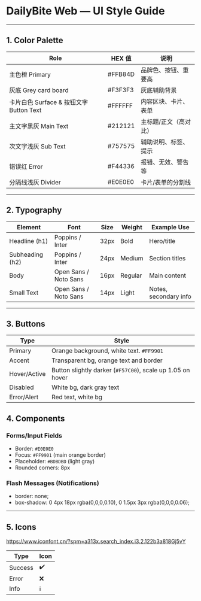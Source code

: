 #  DailyBite Web — UI Style Guide

------

## 1. **Color Palette**

| Role                                     | HEX 值  | 说明                  |
| ---------------------------------------- | ------- | --------------------- |
| 主色橙  Primary                          | #FFB84D | 品牌色、按钮、重要高  |
| 灰底  Grey card board                    | #F3F3F3 | 灰底辅助背景          |
| 卡片白色  Surface & 按钮文字 Button Text | #FFFFFF | 内容区块、卡片、表单  |
| 主文字黑灰  Main Text                    | #212121 | 主标题/正文（高对比） |
| 次文字浅灰  Sub Text                     | #757575 | 辅助说明、标签、提示  |
| 错误红  Error                            | #F44336 | 报错、无效、警告等    |
| 分隔线浅灰  Divider                      | #E0E0E0 | 卡片/表单的分割线     |

------



## 2. **Typography**

| Element         | Font                  | Size | Weight  | Example Use           |
| --------------- | --------------------- | ---- | ------- | --------------------- |
| Headline (h1)   | Poppins / Inter       | 32px | Bold    | Hero/title            |
| Subheading (h2) | Poppins / Inter       | 24px | Medium  | Section titles        |
| Body            | Open Sans / Noto Sans | 16px | Regular | Main content          |
| Small Text      | Open Sans / Noto Sans | 14px | Light   | Notes, secondary info |

------



## 3. **Buttons**

| Type         | Style                                                      |
| ------------ | ---------------------------------------------------------- |
| Primary      | Orange background, white text. `#FF9901`                   |
| Accent       | Transparent bg, orange text and border                     |
| Hover/Active | Button slightly darker (`#F57C00`), scale up 1.05 on hover |
| Disabled     | White bg, dark gray text                                   |
| Error/Alert  | Red text, white bg                                         |



## 4. **Components**

### Forms/Input Fields

- Border:  `#E0E0E0`
- Focus: `#FF9901` (main orange border)
- Placeholder: `#BDBDBD` (light gray)
- Rounded corners: 8px

### Flash Messages (Notifications)

- border: none;
- box-shadow: 0 4px 18px rgba(0,0,0,0.10), 0 1.5px 3px rgba(0,0,0,0.06);

------



## 5.  Icons

https://www.iconfont.cn/?spm=a313x.search_index.i3.2.122b3a818Gj5vY

| Type    | Icon |
| ------- | ---- |
| Success | ✔️    |
| Error   | ❌    |
| Info    | ℹ️    |
